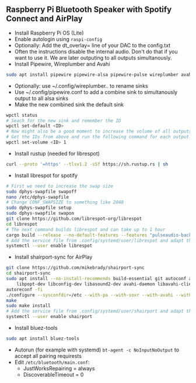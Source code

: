 ## Raspberry Pi Bluetooth Speaker with Spotify Connect and AirPlay

- Install Raspberry Pi OS (Lite)
- Enable autologin using `raspi-config`
- Optionally: Add the dt_overlay= line of your DAC to the config.txt
- Often the instructions disable the internal audio. Don't do that if you want to use it. We are later outputing to all outputs simultanously.
- Install Pipewire, Wireplumber and Avahi
```sh
sudo apt install pipewire pipewire-alsa pipewire-pulse wireplumber avahi-daemon libpulse-dev
```
- Optionally: use ~/.config/wireplumber.. to rename sinks
- Use ~/.config/pipewire.conf to add a combine sink to simultanously output to all alsa sinks
- Make the new combined sink the default sink
```sh
wpctl status
# Seach for the new sink and remember the ID
wpctl set-default <ID>
# Now might also be a good moment to increase the volume of all outputs to 1.
# Get the IDs from above and run the following command for each output.
wpctl set-volume <ID> 1
```
- Install rustup (needed for librespot)
```sh
curl --proto '=https' --tlsv1.2 -sSf https://sh.rustup.rs | sh
```
- Install librespot for spotify
```sh
# First we need to increase the swap size
sudo dphys-swapfile swapoff
nano /etc/dphys-swapfile
# Change CONF_SWAPSIZE to something like 2048
sudo dphys-swapfile setup
sudo dphys-swapfile swapon
git clone https://github.com/librespot-org/librespot
cd librespot
# The next command builds librespot and can take up to 1 hour
cargo build --release --no-default-features --features "pulseaudio-backend"
# Add the service file from .config/systemd/user/librespot and adapt the path
systemctl --user enable librespot
```
- Install shairport-sync for AirPlay
```sh
git clone https://github.com/mikebrady/shairport-sync
cd shairport-sync
sudo apt install --no-install-recommends build-essential git autoconf automake libtool \
    libpopt-dev libconfig-dev libasound2-dev avahi-daemon libavahi-client-dev libssl-dev libsoxr-dev
autoreconf -fi
./configure --sysconfdir=/etc --with-pa --with-soxr --with-avahi --with-ssl=openssl --with-systemd
make
sudo make install
# Add the service file from .config/systemd/user/shairport and adapt the path
systemctl --user enable shairport
```
- Install bluez-tools
```sh
sudo apt install bluez-tools
```
- Autorun (for example with systemd) `bt-agent -c NoInputNoOutput` to accept all pairing requirests
- Edit `/etc/bluetooth/main.conf`:
    - JustWorksRepairing = always
    - DiscoverableTimeout = 0

